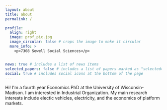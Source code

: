 ```yaml
---
layout: about
title: about
permalink: /

profile:
  align: right
  image: prof_pic.jpg
  image_circular: false # crops the image to make it circular
  more_info: >
    <p>7308 Sewell Social Sciences</p>


news: true # includes a list of news items
selected_papers: false # includes a list of papers marked as "selected={true}"
social: true # includes social icons at the bottom of the page
---
```

Hi! I'm a fourth year Economics PhD at the University of Wisconsin-Madison. I am interested in Industrial Organization. My main research interests include electic vehicles, electricity, and the economics of platform markets. 
